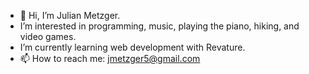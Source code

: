 - 👋 Hi, I’m Julian Metzger.
- I’m interested in programming, music, playing the piano, hiking, and video games.
- I’m currently learning web development with Revature.
- 📫 How to reach me: jmetzger5@gmail.com

<!---
Jmetzger504/Jmetzger504 is a ✨ special ✨ repository because its `README.md` (this file) appears on your GitHub profile.
You can click the Preview link to take a look at your changes.
--->
